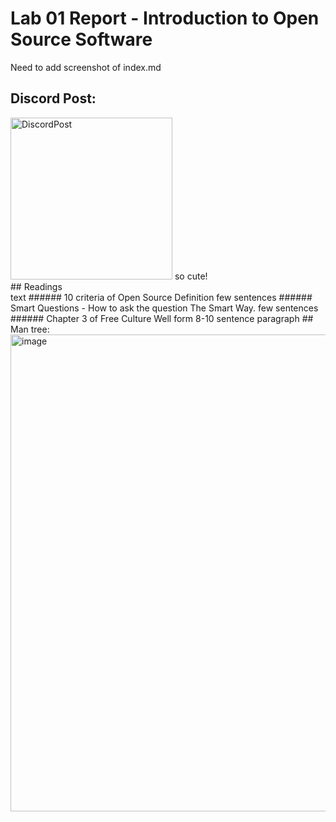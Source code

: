 # Lab 01 Report - Introduction to Open Source Software  
Need to add screenshot of index.md  
## Discord Post:  
<img width="259" alt="DiscordPost" src="https://user-images.githubusercontent.com/50917542/149561280-c6f0b17a-15b1-421c-a431-543d67ce820a.png">   
so cute!    <br />
## Readings  <br />
text  
###### 10 criteria of Open Source Definition  
few sentences  
###### Smart Questions - How to ask the question The Smart Way.  
few sentences  
###### Chapter 3 of Free Culture  
Well form 8-10 sentence paragraph  
## Man tree:  
<img width="763" alt="image" src="https://user-images.githubusercontent.com/50917542/149566572-22adc24c-3ea2-495d-a662-787342efca00.png">
